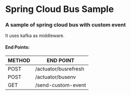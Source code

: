 # Spring Cloud Bus Sample

### A sample of spring cloud bus with custom event

It uses kafka as middleware.

#### End Points:

| METHOD | END POINT            |  
|--------|----------------------|
| POST   | /actuator/busrefresh |
| POST   | /actuator/busenv     |
| GET    | /send-custom-event   | 
